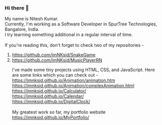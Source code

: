 ### Hi there 👋

<!--
**imNKsid/imNKsid** is a ✨ _special_ ✨ repository because its `README.md` (this file) appears on your GitHub profile.

Here are some ideas to get you started:

- 🔭 I’m currently working on ...
- 🌱 I’m currently learning ...
- 👯 I’m looking to collaborate on ...
- 🤔 I’m looking for help with ...
- 💬 Ask me about ...
- 📫 How to reach me: ...
- 😄 Pronouns: ...
- ⚡ Fun fact: ...
-->
My name is Nitesh Kumar.<br>
Currently, I'm working as a Software Developer in SpurTree Technologies, Bangalore, India. <br>
I try learning something additional in a regular interval of time.<br><br>
If you're reading this, don't forget to check two of my repositories - <br>
1. https://github.com/imNKsid/SnakeGame <br>
2. https://github.com/imNKsid/MusicPlayerRN <br><be><p>
I've made some tiny projects using HTML, CSS, and JavaScript. Here are some links which you can check out - <br>
https://imnksid.github.io/Animation/animation.htm <br>
https://imnksid.github.io/Animation/complexAnimation.html <br>
https://imnksid.github.io/Calculator/ <br>
https://imnksid.github.io/Calendar/ <br>
https://imnksid.github.io/DigitalClock/ <br><br>
My greatest work so far, my portfolio website <br>
https://imnksid.github.io/MyPortfolio/
</p>
